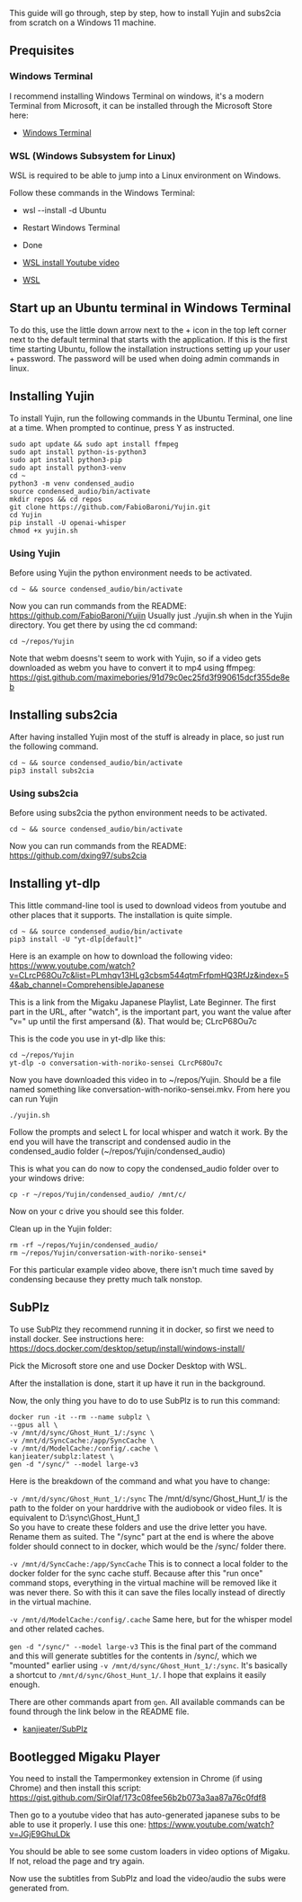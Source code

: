 This guide will go through, step by step, how to install Yujin and subs2cia from scratch on a Windows 11 machine.

## Prequisites

### Windows Terminal
I recommend installing Windows Terminal on windows, it's a modern Terminal from Microsoft, it can be installed through the Microsoft Store here:
* [Windows Terminal](https://apps.microsoft.com/detail/9n0dx20hk701)

### WSL (Windows Subsystem for Linux)
WSL is required to be able to jump into a Linux environment on Windows.

Follow these commands in the Windows Terminal:
* wsl --install -d Ubuntu
* Restart Windows Terminal
* Done

* [WSL install Youtube video](https://www.youtube.com/watch?v=zZf4YH4WiZo)
* [WSL](https://learn.microsoft.com/en-us/windows/wsl/install)

## Start up an Ubuntu terminal in Windows Terminal
To do this, use the little down arrow next to the + icon in the top left corner next to the default terminal that starts with the application. If this is the first time starting Ubuntu, follow the installation instructions setting up your user + password. The password will be used when doing admin commands in linux.

## Installing Yujin
To install Yujin, run the following commands in the Ubuntu Terminal, one line at a time.
When prompted to continue, press Y as instructed.

```
sudo apt update && sudo apt install ffmpeg
sudo apt install python-is-python3
sudo apt install python3-pip
sudo apt install python3-venv
cd ~
python3 -m venv condensed_audio
source condensed_audio/bin/activate
mkdir repos && cd repos
git clone https://github.com/FabioBaroni/Yujin.git
cd Yujin
pip install -U openai-whisper
chmod +x yujin.sh
```

### Using Yujin
Before using Yujin the python environment needs to be activated.
```
cd ~ && source condensed_audio/bin/activate
```
Now you can run commands from the README: https://github.com/FabioBaroni/Yujin
Usually just ./yujin.sh when in the Yujin directory.
You get there by using the cd command:
```
cd ~/repos/Yujin
```

Note that webm doesns't seem to work with Yujin, so if a video gets downloaded as webm you have to convert it to mp4 using ffmpeg:
https://gist.github.com/maximebories/91d79c0ec25fd3f990615dcf355de8eb

## Installing subs2cia
After having installed Yujin most of the stuff is already in place, so just run the following command.
```
cd ~ && source condensed_audio/bin/activate
pip3 install subs2cia
```

### Using subs2cia
Before using subs2cia the python environment needs to be activated.
```
cd ~ && source condensed_audio/bin/activate
```
Now you can run commands from the README: https://github.com/dxing97/subs2cia

## Installing yt-dlp
This little command-line tool is used to download videos from youtube and other places that it supports. The installation is quite simple.

```
cd ~ && source condensed_audio/bin/activate
pip3 install -U "yt-dlp[default]"
```

Here is an example on how to download the following video: https://www.youtube.com/watch?v=CLrcP68Ou7c&list=PLmhqv13HLg3cbsm544qtmFrfpmHQ3RfJz&index=54&ab_channel=ComprehensibleJapanese

This is a link from the Migaku Japanese Playlist, Late Beginner. The first part in the URL, after "watch", is the important part, you want the value after "v=" up until the first ampersand (&). That would be; CLrcP68Ou7c

This is the code you use in yt-dlp like this:
```
cd ~/repos/Yujin
yt-dlp -o conversation-with-noriko-sensei CLrcP68Ou7c
```

Now you have downloaded this video in to ~/repos/Yujin. Should be a file named something like conversation-with-noriko-sensei.mkv. From here you can run Yujin
```
./yujin.sh
```

Follow the prompts and select L for local whisper and watch it work.
By the end you will have the transcript and condensed audio in the condensed_audio folder (~/repos/Yujin/condensed_audio)

This is what you can do now to copy the condensed_audio folder over to your windows drive:
```
cp -r ~/repos/Yujin/condensed_audio/ /mnt/c/
```
Now on your c drive you should see this folder.

Clean up in the Yujin folder:
```
rm -rf ~/repos/Yujin/condensed_audio/
rm ~/repos/Yujin/conversation-with-noriko-sensei*
```

For this particular example video above, there isn't much time saved by condensing because they pretty much talk nonstop.

## SubPlz

To use SubPlz they recommend running it in docker, so first we need to install docker.
See instructions here: https://docs.docker.com/desktop/setup/install/windows-install/

Pick the Microsoft store one and use Docker Desktop with WSL.

After the installation is done, start it up have it run in the background.

Now, the only thing you have to do to use SubPlz is to run this command:

```
docker run -it --rm --name subplz \
--gpus all \
-v /mnt/d/sync/Ghost_Hunt_1/:/sync \
-v /mnt/d/SyncCache:/app/SyncCache \
-v /mnt/d/ModelCache:/config/.cache \
kanjieater/subplz:latest \
gen -d "/sync/" --model large-v3
```

Here is the breakdown of the command and what you have to change:

`-v /mnt/d/sync/Ghost_Hunt_1/:/sync`
The /mnt/d/sync/Ghost_Hunt_1/ is the path to the folder on your harddrive with the audiobook or video files. It is equivalent to D:\sync\Ghost_Hunt_1\
So you have to create these folders and use the drive letter you have. Rename them as suited.
The "/sync" part at the end is where the above folder should connect to in docker, which would be the /sync/ folder there.

`-v /mnt/d/SyncCache:/app/SyncCache`
This is to connect a local folder to the docker folder for the sync cache stuff. Because after this "run once" command stops, everything in the virtual machine will be removed like it was never there. So with this it can save the files locally instead of directly in the virtual machine.

`-v /mnt/d/ModelCache:/config/.cache`
Same here, but for the whisper model and other related caches.

`gen -d "/sync/" --model large-v3`
This is the final part of the command and this will generate subtitles for the contents in /sync/, which we "mounted" earlier using `-v /mnt/d/sync/Ghost_Hunt_1/:/sync`. It's basically a shortcut to `/mnt/d/sync/Ghost_Hunt_1/`. I hope that explains it easily enough.

There are other commands apart from `gen`. All available commands can be found through the link below in the README file.

*  [kanjieater/SubPlz](https://github.com/kanjieater/SubPlz)

## Bootlegged Migaku Player
You need to install the Tampermonkey extension in Chrome (if using Chrome) and then install this script: https://gist.github.com/SirOlaf/173c08fee56b2b073a3aa87a76c0fdf8

Then go to a youtube video that has auto-generated japanese subs to be able to use it properly. I use this one: https://www.youtube.com/watch?v=JGjE9GhuLDk

You should be able to see some custom loaders in video options of Migaku. If not, reload the page and try again. 

Now use the subtitles from SubPlz and load the video/audio the subs were generated from.
